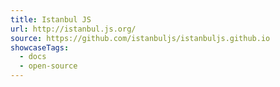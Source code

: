 ```yaml
---
title: Istanbul JS
url: http://istanbul.js.org/
source: https://github.com/istanbuljs/istanbuljs.github.io
showcaseTags:
  - docs
  - open-source
---
```

